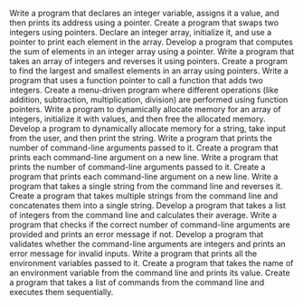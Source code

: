 Write a program that declares an integer variable, assigns it a value, and then prints its address using a pointer.
Create a program that swaps two integers using pointers.
Declare an integer array, initialize it, and use a pointer to print each element in the array.
Develop a program that computes the sum of elements in an integer array using a pointer.
Write a program that takes an array of integers and reverses it using pointers.
Create a program to find the largest and smallest elements in an array using pointers.
Write a program that uses a function pointer to call a function that adds two integers.
Create a menu-driven program where different operations (like addition, subtraction, multiplication, division) are performed using function pointers.
Write a program to dynamically allocate memory for an array of integers, initialize it with values, and then free the allocated memory.
Develop a program to dynamically allocate memory for a string, take input from the user, and then print the string.
Write a program that prints the number of command-line arguments passed to it.
Create a program that prints each command-line argument on a new line.
Write a program that prints the number of command-line arguments passed to it.
Create a program that prints each command-line argument on a new line.
Write a program that takes a single string from the command line and reverses it.
Create a program that takes multiple strings from the command line and concatenates them into a single string.
Develop a program that takes a list of integers from the command line and calculates their average.
Write a program that checks if the correct number of command-line arguments are provided and prints an error message if not.
Develop a program that validates whether the command-line arguments are integers and prints an error message for invalid inputs.
Write a program that prints all the environment variables passed to it.
Create a program that takes the name of an environment variable from the command line and prints its value.
Create a program that takes a list of commands from the command line and executes them sequentially.

